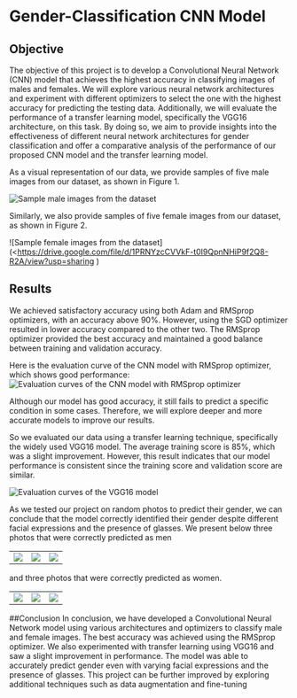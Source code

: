 # Gender-Classification CNN Model

## Objective
The objective of this project is to develop a Convolutional Neural Network (CNN) model that achieves the highest accuracy in classifying images of males and females. We will explore various neural network architectures and experiment with different optimizers to select the one with the highest accuracy for predicting the testing data. Additionally, we will evaluate the performance of a transfer learning model, specifically the VGG16 architecture, on this task. By doing so, we aim to provide insights into the effectiveness of different neural network architectures for gender classification and offer a comparative analysis of the performance of our proposed CNN model and the transfer learning model.


As a visual representation of our data, we provide samples of five male images from our dataset, as shown in Figure 1.

![Sample male images from the dataset](<https://photos.google.com/album/AF1QipMrRltYXYRehcS4SaWFZJtDBl99AWplH8237mvH/photo/AF1QipNKr-0l2cHdmR3jEdbb-OTVq2SClnJqxC2xREQW>)


Similarly, we also provide samples of five female images from our dataset, as shown in Figure 2.

![Sample female images from the dataset](<https://drive.google.com/file/d/1PRNYzcCVVkF-t0I9QpnNHiP9f2Q8-R2A/view?usp=sharing
)




## Results
We achieved satisfactory accuracy using both Adam and RMSprop optimizers, with an accuracy above 90%. However, using the SGD optimizer resulted in lower accuracy compared to the other two. The RMSprop optimizer provided the best accuracy and maintained a good balance between training and validation accuracy.

Here is the evaluation curve of the CNN model with RMSprop optimizer, which shows good performance:
![Evaluation curves of the CNN model with RMSprop optimizer](<https://drive.google.com/file/d/13iysYXk9GR7gdOlaFEpXK3DydQ2XRUAE/view?usp=sharing>)


Although our model has good accuracy, it still fails to predict a specific condition in some cases. Therefore, we will explore deeper and more accurate models to improve our results.

So we evaluated our data using a transfer learning technique, specifically the widely used VGG16 model. The average training score is 85%, which was a slight improvement. However, this result indicates that our model performance is consistent since the training score and validation score are similar.

![Evaluation curves of the VGG16 model](>https://drive.google.com/file/d/1qBmXBRhGrMfm9nmUKaSFeHjXdKkPFixy/view?usp=sharing>)

As we tested our project on random photos to predict their gender, we can conclude that the model correctly identified their gender despite different facial expressions and the presence of glasses. 
We present below three photos that were correctly predicted as men 

<table>
  <tr>
    <td><img src="https://drive.google.com/file/d/1HQL-IA0RlbypVuhR4vRbyNZxrdpHZTwL/view?usp=sharing"></td>
    <td><img src="https://drive.google.com/file/d/1HctO5Lw-wIB_9mmKTyPXoJmRG8_5oT5J/view?usp=sharing"></td>
    <td><img src="https://drive.google.com/file/d/1-1agVdPf40FTxG0dfM8CLV9btAWdh5qv/view?usp=sharing"></td>
  </tr>
</table>


and three photos that were correctly predicted as women.
<table>
  <tr>
    <td><img src="https://drive.google.com/file/d/1r0gU3uVjXkp0owf38v3PuwjqfdA-yUZa/view?usp=sharing"></td>
    <td><img src="https://drive.google.com/file/d/1ojNCZ53Lp4sh8zWdfQvQq0Zsc0adkW4x/view?usp=sharing"></td>
    <td><img src="https://drive.google.com/file/d/1gh3viQ8X89L8dC97zqjBmKDTvNFpGMEn/view?usp=sharing"></td>
  </tr>
</table>

##Conclusion 
In conclusion, we have developed a Convolutional Neural Network model using various architectures and optimizers to classify male and female images. The best accuracy was achieved using the RMSprop optimizer. We also experimented with transfer learning using VGG16 and saw a slight improvement in performance. The model was able to accurately predict gender even with varying facial expressions and the presence of glasses. This project can be further improved by exploring additional techniques such as data augmentation and fine-tuning
